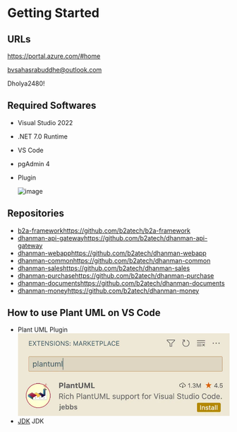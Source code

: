 # Getting Started

## URLs
https://portal.azure.com/#home

bvsahasrabuddhe@outlook.com

Dholya2480!

## Required Softwares
- Visual Studio 2022
- .NET 7.0 Runtime
- VS Code
- pgAdmin 4
- Plugin

   ![image](https://github.com/b2atech/dhanman-docs/assets/16590047/61b3a328-c480-4f88-b0f9-8fce567bd45e)

## Repositories
- [b2a-framework](https://github.com/b2atech/b2a-framework)https://github.com/b2atech/b2a-framework
- [dhanman-api-gateway](https://github.com/b2atech/dhanman-api-gateway)https://github.com/b2atech/dhanman-api-gateway
- [dhanman-webapp](https://github.com/b2atech/dhanman-webapp)https://github.com/b2atech/dhanman-webapp
- [dhanman-common](https://github.com/b2atech/dhanman-common)https://github.com/b2atech/dhanman-common
- [dhanman-sales](https://github.com/b2atech/dhanman-sales)https://github.com/b2atech/dhanman-sales
- [dhanman-purchase](https://github.com/b2atech/dhanman-purchase)https://github.com/b2atech/dhanman-purchase
- [dhanman-documents](https://github.com/b2atech/dhanman-documents)https://github.com/b2atech/dhanman-documents
- [dhanman-money](https://github.com/b2atech/dhanman-money)https://github.com/b2atech/dhanman-money


## How to use Plant UML on VS Code
- Plant UML Plugin 
![Alt text](images/plantUML.webp)
- [JDK](https://www.oracle.com/java/technologies/downloads/#jdk21-windows) JDK
